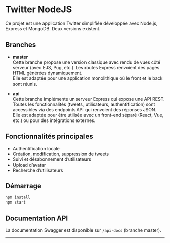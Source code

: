 # Twitter NodeJS

Ce projet est une application Twitter simplifiée développée avec Node.js, Express et MongoDB.
Deux versions existent.

## Branches

- **master**  
  Cette branche propose une version classique avec rendu de vues côté serveur (avec EJS, Pug, etc.). Les routes Express renvoient des pages HTML générées dynamiquement.  
  Elle est adaptée pour une application monolithique où le front et le back sont réunis.
  
- **api**  
  Cette branche implémente un serveur Express qui expose une API REST. Toutes les fonctionnalités (tweets, utilisateurs, authentification) sont accessibles via des endpoints API qui renvoient des réponses JSON.  
  Elle est adaptée pour être utilisée avec un front-end séparé (React, Vue, etc.) ou pour des intégrations externes.

## Fonctionnalités principales

- Authentification locale
- Création, modification, suppression de tweets
- Suivi et désabonnement d’utilisateurs
- Upload d’avatar
- Recherche d’utilisateurs

## Démarrage

```bash
npm install
npm start
```

## Documentation API

La documentation Swagger est disponible sur `/api-docs` (branche master).

---